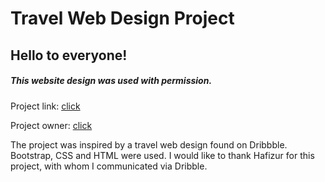# Travel Web Design Project

## Hello to everyone!

##### This website design was used with permission.

Project link: [click](https://dribbble.com/shots/16952426-Travelor-Travel-Landing-Page-Website)

Project owner: [click](https://dribbble.com/HafizurRahaman)

The project was inspired by a travel web design found on Dribbble. Bootstrap, CSS and HTML were used.
I would like to thank Hafizur for this project, with whom I communicated via Dribble.
